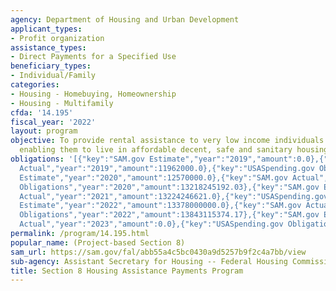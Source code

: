 ```yaml
---
agency: Department of Housing and Urban Development
applicant_types:
- Profit organization
assistance_types:
- Direct Payments for a Specified Use
beneficiary_types:
- Individual/Family
categories:
- Housing - Homebuying, Homeownership
- Housing - Multifamily
cfda: '14.195'
fiscal_year: '2022'
layout: program
objective: To provide rental assistance to very low income individuals and families
  enabling them to live in affordable decent, safe and sanitary housing.
obligations: '[{"key":"SAM.gov Estimate","year":"2019","amount":0.0},{"key":"SAM.gov
  Actual","year":"2019","amount":11962000.0},{"key":"USASpending.gov Obligations","year":"2019","amount":11761029249.43},{"key":"SAM.gov
  Estimate","year":"2020","amount":12570000.0},{"key":"SAM.gov Actual","year":"2020","amount":12923591000.0},{"key":"USASpending.gov
  Obligations","year":"2020","amount":13218245192.03},{"key":"SAM.gov Estimate","year":"2021","amount":13000000000.0},{"key":"SAM.gov
  Actual","year":"2021","amount":13224246621.0},{"key":"USASpending.gov Obligations","year":"2021","amount":13320904025.71},{"key":"SAM.gov
  Estimate","year":"2022","amount":13378000000.0},{"key":"SAM.gov Actual","year":"2022","amount":13220925212.0},{"key":"USASpending.gov
  Obligations","year":"2022","amount":13843115374.17},{"key":"SAM.gov Estimate","year":"2023","amount":14679000000.0},{"key":"SAM.gov
  Actual","year":"2023","amount":0.0},{"key":"USASpending.gov Obligations","year":"2023","amount":13015781143.47}]'
permalink: /program/14.195.html
popular_name: (Project-based Section 8)
sam_url: https://sam.gov/fal/abb55a4c5bc0430a9d5257b9f2c4a7bb/view
sub-agency: Assistant Secretary for Housing -- Federal Housing Commissioner
title: Section 8 Housing Assistance Payments Program
---
```

